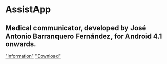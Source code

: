 **AssistApp**
==============
Medical communicator, developed by José Antonio Barranquero Fernández, for Android 4.1 onwards.
----------
["Information"](https://bitbits.hopto.org/bitpress/tag/asisstapp/)
["Download"](https://bitbits.hopto.org/AssistApp/apk/AssistApp.apk)
